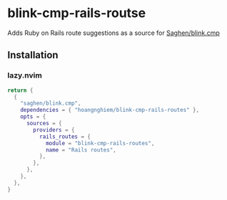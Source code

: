 # blink-cmp-rails-routse

Adds Ruby on Rails route suggestions as a source for [Saghen/blink.cmp](https://github.com/Saghen/blink.cmp)

## Installation

### lazy.nvim

```lua
return {
  {
    "saghen/blink.cmp",
    dependencies = { "hoangnghiem/blink-cmp-rails-routes" },
    opts = {
      sources = {
        providers = {
          rails_routes = {
            module = "blink-cmp-rails-routes",
            name = "Rails routes",
          },
        },
      },
    },
  },
}
```
